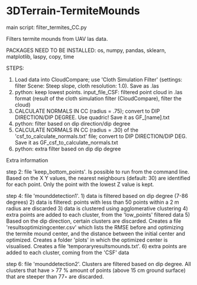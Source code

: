 # 3DTerrain-TermiteMounds

main script: filter_termites_CC.py

Filters termite mounds from UAV las data.

PACKAGES NEED TO BE INSTALLED:
   os, numpy, pandas, sklearn, matplotlib, laspy, copy, time

STEPS:
1) Load data into CloudCompare; use 'Cloth Simulation Filter' (settings: 
filter Scene: Steep slope, cloth resolution: 1.0). Save as .las
2) python: keep lowest points. input_file_CSF: filtered point cloud in .las format (result of the cloth simulation filter (CloudCompare), filter the cloud)
3) CALCULATE NORMALS IN CC (radius = .75); convert to DIP DIRECTION/DIP DEGREE. Use quadric! Save it as GF_[name].txt                                                      
4) python: filter based on dip direction/dip degree
5) CALCULATE NORMALS IN CC (radius = .30) of the 'csf_to_calculate_normals.txt' file; convert to DIP DIRECTION/DIP DEG. Save it as GF_csf_to_calculate_normals.txt
6) python: extra filter based on dip dip degree


Extra information

step 2: file 'keep_bottom_points'. Is possible to run from the command line. Based on the X Y values, the nearest neighbours (default: 30) are identified for each point. Only the point with the lowest Z value is kept.

step 4: file 'mounddetection1'. 
    1) data is filtered based on dip degree (7-86 degrees)
    2) data is filtered: points with less than 50 points within a 2 m radius are discarded
    3) data is clustered using agglomerative clustering
    4) extra points are added to each cluster, from the 'low_points' filtered data
    5) Based on the dip direction, certain clusters are discarded. Creates a file 'resultsoptimizingcenter.csv' which lists the RMSE before and optimizing the termite mound center, and the distance between the initial center and optimized. Creates a folder 'plots' in which the optimized center is visualised. Creates a file 'temporaryresultsmounds.txt'. 
    6) extra points are added to each cluster, coming from the 'CSF' data

step 6: file 'mounddetection2'. Clusters are filtered based on dip degree. All clusters that have > 77 % amount of points (above 15 cm ground surface) that are steeper than 77◦ are discarded.
